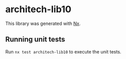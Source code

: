 # architech-lib10

This library was generated with [Nx](https://nx.dev).

## Running unit tests

Run `nx test architech-lib10` to execute the unit tests.
